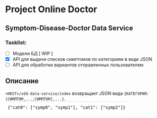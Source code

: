 # Project Online Doctor
## Symptom-Disease-Doctor Data Service
### Tasklist:
- [ ] Модели БД [ WIP ]
- [x] API для выдачи списков симптомов по категориям в виде JSON
- [ ] API для обработки вариантов отправленных пользователем

## Описание
`<HOST>/sdd-data-service/index` возвращает JSON вида `{КАТЕГОРИЯ:[СИМПТОМ,...,СИМПТОМ],...}`.
![Пример JSON](./images/JSONexample.png)
